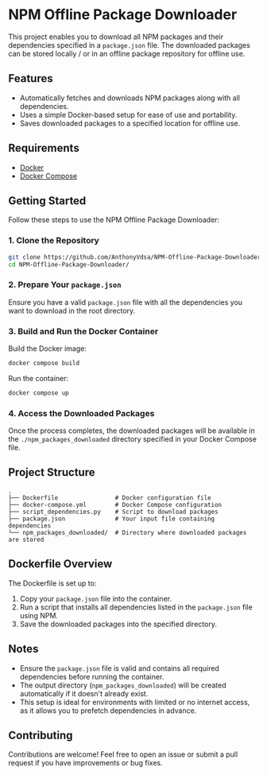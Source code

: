 # NPM Offline Package Downloader

This project enables you to download all NPM packages and their dependencies specified in a `package.json` file. The downloaded packages can be stored locally / or in an offline package repository for offline use.

## Features

- Automatically fetches and downloads NPM packages along with all dependencies.
- Uses a simple Docker-based setup for ease of use and portability.
- Saves downloaded packages to a specified location for offline use.

## Requirements

- [Docker](https://www.docker.com/)
- [Docker Compose](https://docs.docker.com/compose/)

## Getting Started

Follow these steps to use the NPM Offline Package Downloader:

### 1. Clone the Repository

```bash
git clone https://github.com/AnthonyVdsa/NPM-Offline-Package-Downloader.git
cd NPM-Offline-Package-Downloader/
```

### 2. Prepare Your `package.json`

Ensure you have a valid `package.json` file with all the dependencies you want to download in the root directory.

### 3. Build and Run the Docker Container

Build the Docker image:

```bash
docker compose build
```

Run the container:

```bash
docker compose up
```

### 4. Access the Downloaded Packages

Once the process completes, the downloaded packages will be available in the `./npm_packages_downloaded` directory specified in your Docker Compose file.

## Project Structure

```
.
├── Dockerfile                # Docker configuration file
├── docker-compose.yml        # Docker Compose configuration
├── script_dependencies.py    # Script to download packages
├── package.json              # Your input file containing dependencies
└── npm_packages_downloaded/  # Directory where downloaded packages are stored
```

## Dockerfile Overview

The Dockerfile is set up to:

1. Copy your `package.json` file into the container.
2. Run a script that installs all dependencies listed in the `package.json` file using NPM.
3. Save the downloaded packages into the specified directory.

## Notes

- Ensure the `package.json` file is valid and contains all required dependencies before running the container.
- The output directory (`npm_packages_downloaded`) will be created automatically if it doesn't already exist.
- This setup is ideal for environments with limited or no internet access, as it allows you to prefetch dependencies in advance.

## Contributing

Contributions are welcome! Feel free to open an issue or submit a pull request if you have improvements or bug fixes.

